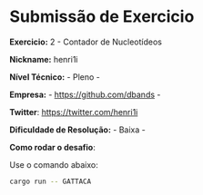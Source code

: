 # Submissão de Exercicio

**Exercicio:** 2 - Contador de Nucleotídeos

**Nickname:** henri1i

**Nível Técnico:** - Pleno -

**Empresa:** - https://github.com/dbands -

**Twitter**: https://twitter.com/henri1i

**Dificuldade de Resolução:** - Baixa -

**Como rodar o desafio**:

Use o comando abaixo:
```bash
cargo run -- GATTACA
```
